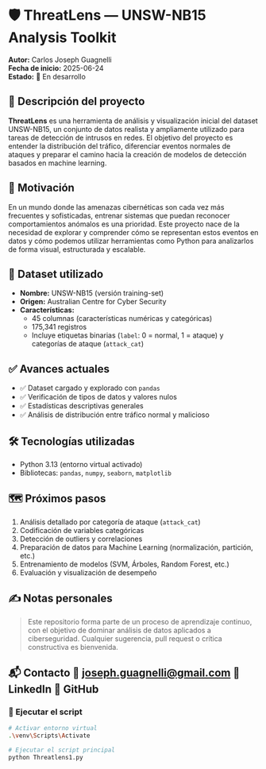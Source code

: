 # 🛡️ ThreatLens — UNSW-NB15 Analysis Toolkit

**Autor:** Carlos Joseph Guagnelli  
**Fecha de inicio:** 2025-06-24  
**Estado:** 🚧 En desarrollo

## 📘 Descripción del proyecto

**ThreatLens** es una herramienta de análisis y visualización inicial del dataset UNSW-NB15, un conjunto de datos realista y ampliamente utilizado para tareas de detección de intrusos en redes. El objetivo del proyecto es entender la distribución del tráfico, diferenciar eventos normales de ataques y preparar el camino hacia la creación de modelos de detección basados en machine learning.

## 🧠 Motivación

En un mundo donde las amenazas cibernéticas son cada vez más frecuentes y sofisticadas, entrenar sistemas que puedan reconocer comportamientos anómalos es una prioridad. Este proyecto nace de la necesidad de explorar y comprender cómo se representan estos eventos en datos y cómo podemos utilizar herramientas como Python para analizarlos de forma visual, estructurada y escalable.

## 📂 Dataset utilizado

- **Nombre:** UNSW-NB15 (versión training-set)
- **Origen:** Australian Centre for Cyber Security
- **Características:**  
  - 45 columnas (características numéricas y categóricas)
  - 175,341 registros
  - Incluye etiquetas binarias (`label`: 0 = normal, 1 = ataque) y categorías de ataque (`attack_cat`)

## ✅ Avances actuales

- ✅ Dataset cargado y explorado con `pandas`
- ✅ Verificación de tipos de datos y valores nulos
- ✅ Estadísticas descriptivas generales
- ✅ Análisis de distribución entre tráfico normal y malicioso

## 🛠️ Tecnologías utilizadas

- Python 3.13 (entorno virtual activado)
- Bibliotecas: `pandas`, `numpy`, `seaborn`, `matplotlib`

## 🗺️ Próximos pasos

1. Análisis detallado por categoría de ataque (`attack_cat`)
2. Codificación de variables categóricas
3. Detección de outliers y correlaciones
4. Preparación de datos para Machine Learning (normalización, partición, etc.)
5. Entrenamiento de modelos (SVM, Árboles, Random Forest, etc.)
6. Evaluación y visualización de desempeño

## ✍️ Notas personales

> Este repositorio forma parte de un proceso de aprendizaje continuo, con el objetivo de dominar análisis de datos aplicados a ciberseguridad. Cualquier sugerencia, pull request o crítica constructiva es bienvenida.


📬 Contacto
📧 joseph.guagnelli@gmail.com
🔗 LinkedIn
🐙 GitHub
---

### 🚀 Ejecutar el script

```bash
# Activar entorno virtual
.\venv\Scripts\Activate

# Ejecutar el script principal
python Threatlens1.py


